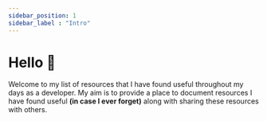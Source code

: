```yaml
---
sidebar_position: 1
sidebar_label : "Intro"
---
```


# Hello :wave:

Welcome to my list of resources that I have found useful throughout my days as a developer.
My aim is to provide a place to document resources I have found useful **(in case I ever forget)** along with sharing these resources with others. 




<!---
# Tutorial Intro

Let's discover **Docusaurus in less than 5 minutes**.

## Getting Started

Get started by **creating a new site**.

Or **try Docusaurus immediately** with **[docusaurus.new](https://docusaurus.new)**.

## Generate a new site

Generate a new Docusaurus site using the **classic template**:

```shell
npx @docusaurus/init@latest init my-website classic
```

## Start your site

Run the development server:

```shell
cd my-website

npx docusaurus start
```

Your site starts at `http://localhost:3000`.

Open `docs/intro.md` and edit some lines: the site **reloads automatically** and display your changes.
-->